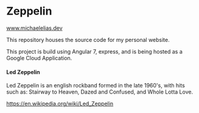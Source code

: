 # Zeppelin

www.michaelelias.dev

This repository houses the source code for my personal website.

This project is build using Angular 7, express, and is being hosted as a Google Cloud Application.

#### Led Zeppelin

Led Zeppelin is an english rockband formed in the late 1960's, with hits such as: Stairway to Heaven,
Dazed and Confused, and Whole Lotta Love.

https://en.wikipedia.org/wiki/Led_Zeppelin
